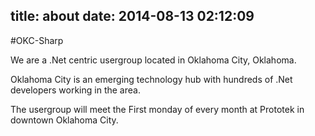 title: about
date: 2014-08-13 02:12:09
---

#OKC-Sharp

We are a .Net centric usergroup located in Oklahoma City, Oklahoma. 

Oklahoma City is an emerging technology hub with hundreds of .Net developers working in the area. 

The usergroup will meet the First monday of every month at Prototek in downtown Oklahoma City.
